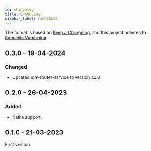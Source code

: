 ```yaml
---
id: changelog
title: CHANGELOG
sidebar_label: CHANGELOG
---
```




The format is based on [Keep a Changelog](https://keepachangelog.com/en/1.0.0/),
and this project adheres to [Semantic Versioning](https://semver.org/spec/v2.0.0.html).

## 0.3.0 - 19-04-2024

### Changed

- Updated idm-router-service to version 1.0.0

## 0.2.0 - 26-04-2023

### Added

- Kafka support

## 0.1.0 - 21-03-2023

First version

